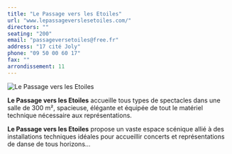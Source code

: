 ```yaml
---
title: "Le Passage vers les Etoiles"
url: "www.lepassageverslesetoiles.com/"
directors: ""
seating: "200"
email: "passageversetoiles@free.fr"
address: "17 cité Joly"
phone: "09 50 00 60 17"
fax: ""
arrondissement: 11
---
```


![Le Passage vers les Etoiles](../images/11eme/le-passage-vers-les-etoiles/le-passage-vers-les-etoiles-1.jpg)

**Le Passage vers les Etoiles** accueille tous types de spectacles dans une salle de 300 m², spacieuse, élégante et équipée de tout le matériel technique nécessaire aux représentations.

**Le Passage vers les Etoiles** propose un vaste espace scénique allié à des installations techniques idéales pour accueillir concerts et représentations de danse de tous horizons... 

